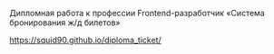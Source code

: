 Дипломная работа к профессии Frontend-разработчик «Система бронирования ж/д билетов»

https://squid90.github.io/diploma_ticket/

